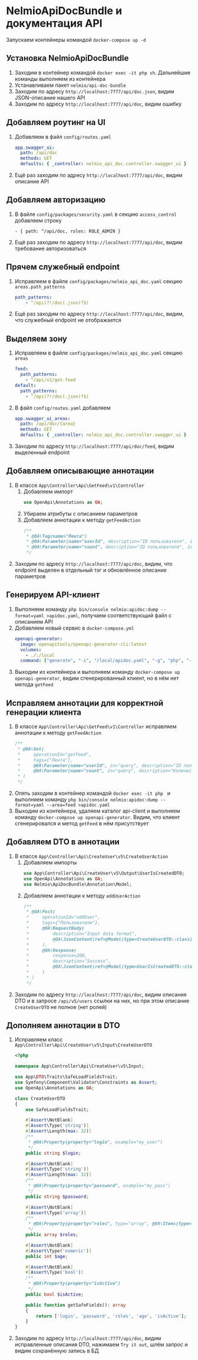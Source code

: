 # NelmioApiDocBundle и документация API

Запускаем контейнеры командой `docker-compose up -d`

## Установка NelmioApiDocBundle

1. Заходим в контейнер командой `docker exec -it php sh`. Дальнейшие команды выполняем из контейнера
2. Устанавливаем пакет `nelmio/api-doc-bundle`
3. Заходим по адресу `http://localhost:7777/api/doc.json`, видим JSON-описание нашего API
4. Заходим по адресу `http://localhost:7777/api/doc`, видим ошибку

## Добавляем роутинг на UI 

1. Добавляем в файл `config/routes.yaml`
    ```yaml
    app.swagger_ui:
      path: /api/doc
      methods: GET
      defaults: { _controller: nelmio_api_doc.controller.swagger_ui }
    ```
2. Ещё раз заходим по адресу `http://localhost:7777/api/doc`, видим описание API

## Добавляем авторизацию 

1. В файле `config/packages/security.yaml` в секцию `access_control` добавляем строку
    ```
    - { path: ^/api/doc, roles: ROLE_ADMIN }
    ```
2. Ещё раз заходим по адресу `http://localhost:7777/api/doc`, видим требование авторизоваться

##  Прячем служебный endpoint

1. Исправляем в файле `config/packages/nelmio_api_doc.yaml` секцию `areas.path_patterns`
    ```yaml
    path_patterns:
        - ^/api(?!/doc(.json)?$)
    ```
2. Ещё раз заходим по адресу `http://localhost:7777/api/doc`, видим, что служебный endpoint не отображается

## Выделяем зону

1. Исправляем в файле `config/packages/nelmio_api_doc.yaml` секцию `areas`
    ```yaml
    feed:
      path_patterns:
        - ^/api/v1/get-feed
    default:
      path_patterns:
        - ^/api(?!/doc(.json)?$)
    ```
2. В файл `config/routes.yaml` добавляем
    ```yaml
    app.swagger_ui_areas:
      path: /api/doc/{area}
      methods: GET
      defaults: { _controller: nelmio_api_doc.controller.swagger_ui }
    ```
3. Заходим по адресу `http://localhost:7777/api/doc/feed`, видим выделенный endpoint

## Добавляем описывающие аннотации

1. В классе `App\Controller\Api\GetFeed\v1\Controller`
    1. Добавляем импорт
        ```php
        use OpenApi\Annotations as OA;
        ```
    2. Убираем атрибуты с описанием параметров
    3. Добавляем аннотации к методу `getFeedAction`
        ```php
        /**
         * @OA\Tag(name="Лента")
         * @OA\Parameter(name="userId", description="ID пользователя", in="query", example="135")
         * @OA\Parameter(name="count", description="ID пользователя", in="query", example="135")
         */
        ```
2. Заходим по адресу `http://localhost:7777/api/doc`, видим, что endpoint выделен в отдельный тэг и обновлённое
описание параметров

## Генерируем API-клиент

1. Выполняем команду `php bin/console nelmio:apidoc:dump --format=yaml >apidoc.yaml`, получаем соответствующий файл
с описанием API
2. Добавляем новый сервис в `docker-compose.yml`
    ```yaml
    openapi-generator:
      image: openapitools/openapi-generator-cli:latest
      volumes:
        - ./:/local
      command: ["generate", "-i", "/local/apidoc.yaml", "-g", "php", "-o", "/local/api-client"]
    ```
3. Выходим из контейнера и выполняем команду `docker-compose up openapi-generator`, видим сгенерированный клиент, но в
нём нет метода `getFeed`

## Исправляем аннотации для корректной генерации клиента

1. В классе `App\Controller\Api\GetFeed\v1\Controller` исправляем аннотации к методу `getFeedAction`
    ```php
    /**
     * @OA\Get(
     *     operationId="getFeed",
     *     tags={"Лента"},
     *     @OA\Parameter(name="userId", in="query", description="ID пользователя", example="135"),
     *     @OA\Parameter(name="count", in="query", description="Количество твитов в ленте", example="5")
     * )
     */
    ```
2. Опять заходим в контейнер командой `docker exec -it php ` и выполняем команду
`php bin/console nelmio:apidoc:dump --format=yaml --area=feed >apidoc.yaml`
3. Выходим из контейнера, удаляем каталог api-client и выполняем команду `docker-compose up openapi-generator`.
Видим, что клиент сгенерировался и метод `getFeed` в нём присутствует
 
## Добавляем DTO в аннотации

1. В классе `App\Controller\Api\CreateUser\v5\CreateUserAction`
    1. Добавляем импорты
        ```php
        use App\Controller\Api\CreateUser\v5\Output\UserIsCreatedDTO;
        use OpenApi\Annotations as OA;
        use Nelmio\ApiDocBundle\Annotation\Model;
        ```
    2. Добавляем аннотации к методу `addUserAction`
        ```php
        /**
         * @OA\Post(
         *     operationId="addUser",
         *     tags={"Пользователи"},
         *     @OA\RequestBody(
         *         description="Input data format",
         *         @OA\JsonContent(ref=@Model(type=CreateUserDTO::class))
         *     ),
         *     @OA\Response(
         *         response=200,
         *         description="Success",
         *         @OA\JsonContent(ref=@Model(type=UserIsCreatedDTO::class))
         *     )
         * )
         */
        ```
2. Заходим по адресу `http://localhost:7777/api/doc`, видим описания DTO и в запросе `/api/v5/users` ссылки на
них, но при этом описание `CreateUserDTO` не полное (нет ролей)

## Дополняем аннотации в DTO

1. Исправляем класс `App\Controller\Api\CreateUser\v5\Input\CreateUserDTO`
    ```php
    <?php
    
    namespace App\Controller\Api\CreateUser\v5\Input;
    
    use App\DTO\Traits\SafeLoadFieldsTrait;
    use Symfony\Component\Validator\Constraints as Assert;
    use OpenApi\Annotations as OA;
    
    class CreateUserDTO
    {
        use SafeLoadFieldsTrait;
    
        #[Assert\NotBlank]
        #[Assert\Type('string')]
        #[Assert\Length(max: 32)]
        /**
         * @OA\Property(property="login", example="my_user")
         */
        public string $login;
    
        #[Assert\NotBlank]
        #[Assert\Type('string')]
        #[Assert\Length(max: 32)]
        /**
         * @OA\Property(property="password", example="my_pass")
         */
        public string $password;
    
        #[Assert\NotBlank]
        #[Assert\Type('array')]
        /**
         * @OA\Property(property="roles", type="array", @OA\Items(type="string", example="ROLE_USER"))
         */
        public array $roles;
    
        #[Assert\NotBlank]
        #[Assert\Type('numeric')]
        public int $age;
    
        #[Assert\NotBlank]
        #[Assert\Type('bool')]
        /**
         * @OA\Property(property="isActive")
         */
        public bool $isActive;
    
        public function getSafeFields(): array
        {
            return ['login', 'password', 'roles', 'age', 'isActive'];
        }
    }
    ```
2. Заходим по адресу `http://localhost:7777/api/doc`, видим исправленные описания DTO, нажимаем `Try it out`, шлём
   запрос и видим сохранённую запись в БД
